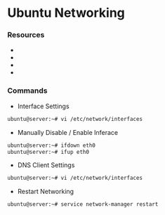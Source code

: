 # Ubuntu Networking #

### Resources ###
 -
 -
 -
 -


### Commands ###

 - Interface Settings

```bash
ubuntu@server:~# vi /etc/network/interfaces
```

 - Manually Disable / Enable Inferace

```bash
ubuntu@server:~# ifdown eth0
ubuntu@server:~# ifup eth0
```

 - DNS Client Settings

```bash
ubuntu@server:~# vi /etc/network/interfaces
```

 - Restart Networking

```bash
ubuntu@server:~# service network-manager restart
```

